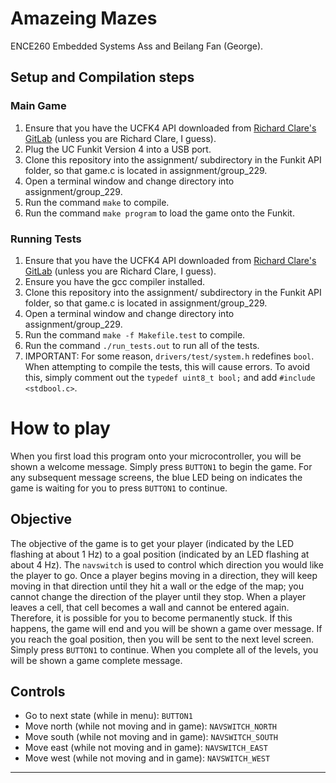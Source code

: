 # Amazeing Mazes
ENCE260 Embedded Systems Ass and Beilang Fan (George).

## Setup and Compilation steps

### Main Game

1) Ensure that you have the UCFK4 API downloaded from [Richard Clare's GitLab](https://eng-git.canterbury.ac.nz/rmc84/ence260-ucfk4) (unless you are Richard Clare, I guess).
2) Plug the UC Funkit Version 4 into a USB port.
3) Clone this repository into the assignment/ subdirectory in the Funkit API folder, so that game.c is located in assignment/group_229.
4) Open a terminal window and change directory into assignment/group_229.
5) Run the command `make` to compile.
6) Run the command `make program` to load the game onto the Funkit.

### Running Tests

1) Ensure that you have the UCFK4 API downloaded from [Richard Clare's GitLab](https://eng-git.canterbury.ac.nz/rmc84/ence260-ucfk4) (unless you are Richard Clare, I guess).
2) Ensure you have the gcc compiler installed.
3) Clone this repository into the assignment/ subdirectory in the Funkit API folder, so that game.c is located in assignment/group_229.
4) Open a terminal window and change directory into assignment/group_229.
5) Run the command `make -f Makefile.test` to compile.
6) Run the command `./run_tests.out` to run all of the tests.
7) IMPORTANT: For some reason, `drivers/test/system.h` redefines `bool`. When attempting to compile the tests, this will cause errors. To avoid this, simply comment out the `typedef uint8_t bool;` and add `#include <stdbool.c>`. 

# How to play

When you first load this program onto your microcontroller, you will be shown a welcome message. Simply press `BUTTON1` to begin the game. For any subsequent message screens, the blue LED being on indicates the game is waiting for you to press `BUTTON1` to continue.

## Objective

The objective of the game is to get your player (indicated by the LED flashing at about 1 Hz) to a goal position (indicated by an LED flashing at about 4 Hz). The `navswitch` is used to control which direction you would like the player to go. Once a player begins moving in a direction, they will keep moving in that direction until they hit a wall or the edge of the map; you cannot change the direction of the player until they stop. When a player leaves a cell, that cell becomes a wall and cannot be entered again. Therefore, it is possible for you to become permanently stuck. If this happens, the game will end and you will be shown a game over message. If you reach the goal position, then you will be sent to the next level screen. Simply press `BUTTON1` to continue. When you complete all of the levels, you will be shown a game complete message. 

## Controls
* Go to next state (while in menu): `BUTTON1`
* Move north (while not moving and in game): `NAVSWITCH_NORTH` 
* Move south (while not moving and in game): `NAVSWITCH_SOUTH` 
* Move east (while not moving and in game): `NAVSWITCH_EAST` 
* Move west (while not moving and in game): `NAVSWITCH_WEST` 
------------------------------------------------------------------------